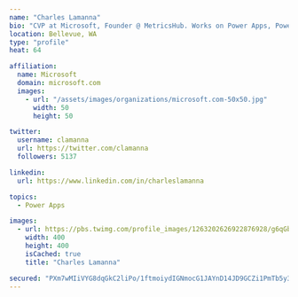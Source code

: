 ```yaml
---
name: "Charles Lamanna"
bio: "CVP at Microsoft, Founder @ MetricsHub. Works on Power Apps, Power Automate, Power Virtual Agent, Common Data Service and Dynamics 365."
location: Bellevue, WA
type: "profile"
heat: 64

affiliation:
  name: Microsoft
  domain: microsoft.com
  images:
    - url: "/assets/images/organizations/microsoft.com-50x50.jpg"
      width: 50
      height: 50

twitter:
  username: clamanna
  url: https://twitter.com/clamanna
  followers: 5137

linkedin:
  url: https://www.linkedin.com/in/charleslamanna

topics:
  - Power Apps

images:
  - url: https://pbs.twimg.com/profile_images/1263202626922876928/g6qGbHZ-_400x400.jpg
    width: 400
    height: 400
    isCached: true
    title: "Charles Lamanna"

secured: "PXm7wMIiVYG8dqGkC2liPo/1ftmoiydIGNmocG1JAYnD14JD9GCZi1PmTb5y3PbMHu1zvqbX5fggE7/YMUpraaWiBD4rtzWdJBfaqHDxh3nA6okbmLu4TmKLQNavmePtXWCQss3hzna4BiiixeiHABc8K3WKZaoyZcyRn1h73GL1X+dIzsMdbFxdreBf1Gd7KJ0/qSA8e0xkuQOtl2iN5GQRBfiF6VtF3jeGpZGyijZXEq3CnTHaw6/n3kkhLmBxLRK8aXcOU3k/bBlkzrl3MK+jG8FWj8OAuHywmm5bGFb9/5gzeQwmmmMcXd5VS6oLSUS2XfEstlBtTdXWb02y+waTkhsLxxlZQU2IoUcqOEV+FWCdC57JL17VfzeQRdeirYVQd9a8Wkf3J1+ClykCixePcVnEuQo5v+sDJXZuaJM=;jjo3zo+dKDLMRDi3ZdoBiw=="
---
```


